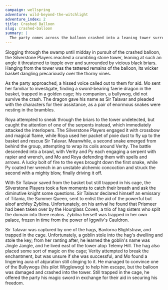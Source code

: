 ```yaml
---
campaign: wellspring
adventure: wild-beyond-the-witchlight
adventure_index: 2
title: Crashed Balloon
slug: crashed-balloon
summary: |
  The party comes across the balloon crashed into a leaning tower surrounded by brambles. They battle a pair of enormous serpents, rescuing a caged Faerie Dragon knight named Sir Talavar.
---
```


Slogging through the swamp until midday in pursuit of the crashed balloon, the Silverstone Players reached a crumbling stone tower, leaning at such an angle it threatened to topple over and surrounded by vicious black briars. Hanging from the tower was the tattered remains of the balloon, its wicker basket dangling precariously over the thorny vines.

As the party approached, a hissed voice called out to them for aid. Mo sent her familiar to investigate, finding a sword-bearing faerie dragon in the basket, trapped in a golden cage; his companion, a bullywog, did not survive the crash. The dragon gave his name as Sir Talavar and pleaded with the characters for their assistance, as a pair of enormous snakes were nesting in the brambles.

Roya attempted to sneak through the briars to the tower undetected, but caught the attention of one of the serpents instead, which immediately attacked the interlopers. The Silverstone Players engaged it with crossbow and magical flame, while Roya used her packet of pixie dust to fly up to the basket and rescue Sir Talavar. Meanwhile, a second snake emerged from behind the group, attempting to wrap its coils around Verity. The battle descended into a brawl, with Verity and Py each engaging a serpent with rapier and wrench, and Mo and Roya defending them with spells and arrows. A lucky bolt of fire to the eyes brought down the first snake, while Py coated her wrench in an unstable alchemic concoction and struck the second with a mighty blow, finally driving it off.

With Sir Talavar saved from the basket but still trapped in his cage, the Silverstone Players took a few moments to catch their breath and ask the diminutive knight some questions. Sir Talavar declared himself an emissary of Titania, the Summer Queen, sent to enlist the aid of the powerful but aloof archfey Zybilna. Unfortunately, on his arrival he found that Prismeer had been taken over by the Hourglass Coven, a trio of hag sisters who split the domain into three realms. Zybilna herself was trapped in her own palace, frozen in time from the power of Iggwilv's Cauldron.

Sir Talavar was captured by one of the hags, Bavlorna Blightstraw, and trapped in the cage. Unfortunately, a goblin stole into the hag's dwelling and stole the key; from her ranting after, he learned the goblin's name was Jingle Jangle, and he lived east of the tower atop Telemy Hill. The hag also placed some sort of magic on the cage; Verity attempted to break the enchantment, but was unsure if she was successful, and Mo found a lingering aura of abjuration still clinging to it. He managed to convince one of the Bullywogs (his pilot Wigglewog) to help him escape, but the balloon was damaged and crashed into the tower. Still trapped in the cage, he offered the party his magic sword in exchange for their aid in securing his freedom.
